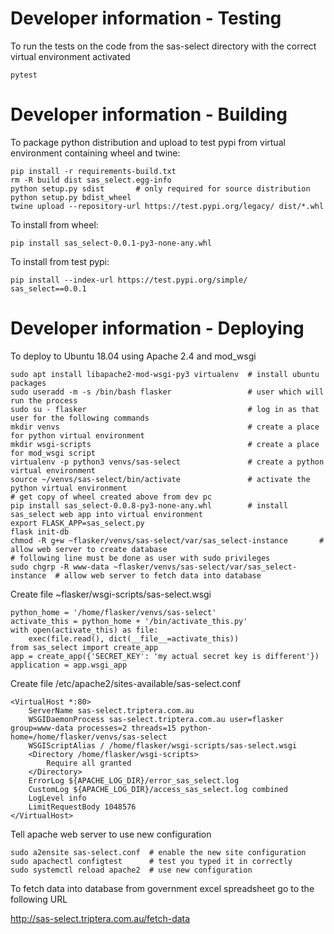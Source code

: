 Developer information - Testing
=====================

To run the tests on the code from the sas-select directory with the correct virtual environment activated

    pytest

Developer information - Building
=====================

To package python distribution and upload to test pypi from virtual environment containing wheel and twine:

    pip install -r requirements-build.txt
    rm -R build dist sas_select.egg-info
    python setup.py sdist       # only required for source distribution
    python setup.py bdist_wheel
    twine upload --repository-url https://test.pypi.org/legacy/ dist/*.whl

To install from wheel:

    pip install sas_select-0.0.1-py3-none-any.whl

To install from test pypi:

    pip install --index-url https://test.pypi.org/simple/ sas_select==0.0.1

Developer information - Deploying
=====================

To deploy to Ubuntu 18.04 using Apache 2.4 and mod_wsgi

    sudo apt install libapache2-mod-wsgi-py3 virtualenv  # install ubuntu packages
    sudo useradd -m -s /bin/bash flasker                 # user which will run the process
    sudo su - flasker                                    # log in as that user for the following commands
    mkdir venvs                                          # create a place for python virtual environment
    mkdir wsgi-scripts                                   # create a place for mod_wsgi script
    virtualenv -p python3 venvs/sas-select               # create a python virtual environment
    source ~/venvs/sas-select/bin/activate               # activate the python virtual environment
    # get copy of wheel created above from dev pc
    pip install sas_select-0.0.8-py3-none-any.whl        # install sas_select web app into virtual environment 
    export FLASK_APP=sas_select.py
    flask init-db
    chmod -R g+w ~flasker/venvs/sas-select/var/sas_select-instance       # allow web server to create database
    # following line must be done as user with sudo privileges
    sudo chgrp -R www-data ~flasker/venvs/sas-select/var/sas_select-instance  # allow web server to fetch data into database
    
Create file ~flasker/wsgi-scripts/sas-select.wsgi
```
python_home = '/home/flasker/venvs/sas-select'
activate_this = python_home + '/bin/activate_this.py'
with open(activate_this) as file:
    exec(file.read(), dict(__file__=activate_this))
from sas_select import create_app
app = create_app({'SECRET_KEY': 'my actual secret key is different'})
application = app.wsgi_app
```
Create file /etc/apache2/sites-available/sas-select.conf
```
<VirtualHost *:80>
    ServerName sas-select.triptera.com.au
    WSGIDaemonProcess sas-select.triptera.com.au user=flasker group=www-data processes=2 threads=15 python-home=/home/flasker/venvs/sas-select
    WSGIScriptAlias / /home/flasker/wsgi-scripts/sas-select.wsgi
    <Directory /home/flasker/wsgi-scripts>
        Require all granted
    </Directory>
    ErrorLog ${APACHE_LOG_DIR}/error_sas_select.log
    CustomLog ${APACHE_LOG_DIR}/access_sas_select.log combined
    LogLevel info
    LimitRequestBody 1048576
</VirtualHost>
```
Tell apache web server to use new configuration

    sudo a2ensite sas-select.conf  # enable the new site configuration
    sudo apachectl configtest      # test you typed it in correctly
    sudo systemctl reload apache2  # use new configuration

To fetch data into database from government excel spreadsheet go to the following URL

http://sas-select.triptera.com.au/fetch-data
